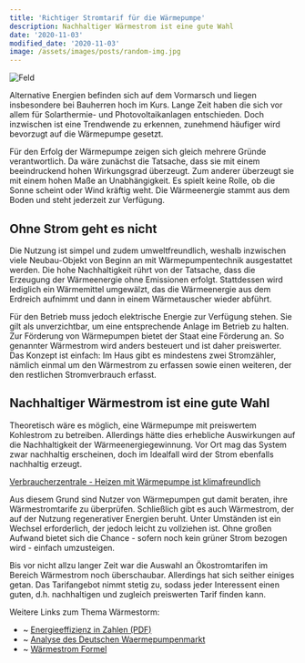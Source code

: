 ```yaml
---
title: 'Richtiger Stromtarif für die Wärmepumpe'
description: Nachhaltiger Wärmestrom ist eine gute Wahl
date: '2020-11-03'
modified_date: '2020-11-03'
image: /assets/images/posts/random-img.jpg
---
```


![Feld](@@baseUrl@@/assets/images/posts/feld.jpg)

Alternative Energien befinden sich auf dem Vormarsch und liegen insbesondere bei Bauherren hoch im Kurs. Lange Zeit haben die sich vor allem für Solarthermie- und Photovoltaikanlagen entschieden. Doch inzwischen ist eine Trendwende zu erkennen, zunehmend häufiger wird bevorzugt auf die Wärmepumpe gesetzt.

Für den Erfolg der Wärmepumpe zeigen sich gleich mehrere Gründe verantwortlich. Da wäre zunächst die Tatsache, dass sie mit einem beeindruckend hohen Wirkungsgrad überzeugt. Zum anderer überzeugt sie mit einem hohen Maße an Unabhängigkeit. Es spielt keine Rolle, ob die Sonne scheint oder Wind kräftig weht. Die Wärmeenergie stammt aus dem Boden und steht jederzeit zur Verfügung.

## Ohne Strom geht es nicht

Die Nutzung ist simpel und zudem umweltfreundlich, weshalb inzwischen viele Neubau-Objekt von Beginn an mit Wärmepumpentechnik ausgestattet werden. Die hohe Nachhaltigkeit rührt von der Tatsache, dass die Erzeugung der Wärmeenergie ohne Emissionen erfolgt. Stattdessen wird lediglich ein Wärmemittel umgewälzt, das die Wärmeenergie aus dem Erdreich aufnimmt und dann in einem Wärmetauscher wieder abführt.

Für den Betrieb muss jedoch elektrische Energie zur Verfügung stehen. Sie gilt als unverzichtbar, um eine entsprechende Anlage im Betrieb zu halten. Zur Förderung von Wärmepumpen bietet der Staat eine Förderung an. So genannter Wärmestrom wird anders besteuert und ist daher preiswerter. Das Konzept ist einfach: Im Haus gibt es mindestens zwei Stromzähler, nämlich einmal um den Wärmestrom zu erfassen sowie einen weiteren, der den restlichen Stromverbrauch erfasst.

## Nachhaltiger Wärmestrom ist eine gute Wahl

Theoretisch wäre es möglich, eine Wärmepumpe mit preiswertem Kohlestrom zu betreiben. Allerdings hätte dies erhebliche Auswirkungen auf die Nachhaltigkeit der Wärmeenergiegewinnung. Vor Ort mag das System zwar nachhaltig erscheinen, doch im Idealfall wird der Strom ebenfalls nachhaltig erzeugt.

[Verbraucherzentrale - Heizen mit Wärmepumpe ist klimafreundlich](https://www.verbraucherzentrale.de/wissen/energie/heizen-und-warmwasser/heizen-mit-waermepumpe-ist-klimafreundlich-wenn-die-bedingungen-stimmen-5439)

Aus diesem Grund sind Nutzer von Wärmepumpen gut damit beraten, ihre Wärmestromtarife zu überprüfen. Schließlich gibt es auch Wärmestrom, der auf der Nutzung regenerativer Energien beruht. Unter Umständen ist ein Wechsel erforderlich, der jedoch leicht zu vollziehen ist. Ohne großen Aufwand bietet sich die Chance - sofern noch kein grüner Strom bezogen wird - einfach umzusteigen.

Bis vor nicht allzu langer Zeit war die Auswahl an Ökostromtarifen im Bereich Wärmestrom noch überschaubar. Allerdings hat sich seither einiges getan. Das Tarifangebot nimmt stetig zu, sodass jeder Interessent einen guten, d.h. nachhaltigen und zugleich preiswerten Tarif finden kann.

Weitere Links zum Thema Wärmestorm:
- ~ [Energieeffizienz in Zahlen (PDF)](https://www.bmwi.de/Redaktion/DE/Publikationen/Energie/energieeffizienz-in-zahlen-2019.pdf?__blob=publicationFile&v=72)
- ~ [Analyse des Deutschen Waermepumpenmarkt](https://www.erneuerbare-energien.de/EE/Redaktion/DE/Downloads/Studien/analyse-waermepumpenmarkt.pdf?__blob=publicationFile&v=2)
- ~ [Wärmestrom Formel](https://de.wikipedia.org/wiki/W%C3%A4rmestrom)
